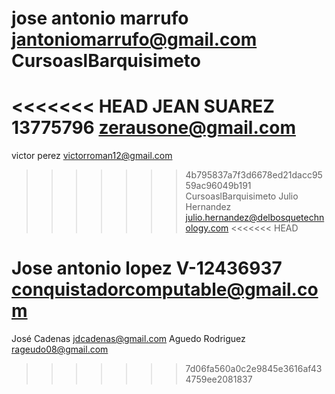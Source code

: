 jose antonio marrufo
jantoniomarrufo@gmail.com
CursoaslBarquisimeto
====================
<<<<<<< HEAD
JEAN SUAREZ
13775796
zerausone@gmail.com
=======
victor perez
victorroman12@gmail.com
>>>>>>> 4b795837a7f3d6678ed21dacc9559ac96049b191
CursoaslBarquisimeto
Julio Hernandez julio.hernandez@delbosquetechnology.com
<<<<<<< HEAD

Jose antonio lopez V-12436937 conquistadorcomputable@gmail.com
=======
José Cadenas jdcadenas@gmail.com
Aguedo Rodriguez
rageudo08@gmail.com
>>>>>>> 7d06fa560a0c2e9845e3616af434759ee2081837
